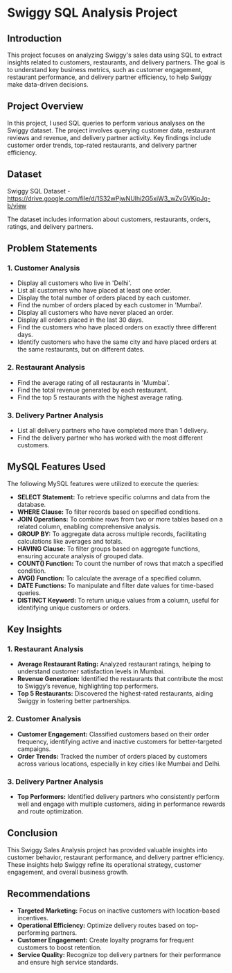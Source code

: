 # Swiggy SQL Analysis Project
## Introduction
This project focuses on analyzing Swiggy's sales data using SQL to extract insights related to customers, restaurants, and delivery partners. The goal is to understand key business metrics, such as customer engagement, restaurant performance, and delivery partner efficiency, to help Swiggy make data-driven decisions.

## Project Overview
In this project, I used SQL queries to perform various analyses on the Swiggy dataset. The project involves querying customer data, restaurant reviews and revenue, and delivery partner activity. Key findings include customer order trends, top-rated restaurants, and delivery partner efficiency.

## Dataset
Swiggy SQL Dataset - https://drive.google.com/file/d/1S32wPjwNUlhi2G5xiW3_wZvGVKipJq-b/view

The dataset includes information about customers, restaurants, orders, ratings, and delivery partners.

## Problem Statements
### 1. Customer Analysis

- Display all customers who live in 'Delhi'.
- List all customers who have placed at least one order.
- Display the total number of orders placed by each customer.
- Find the number of orders placed by each customer in 'Mumbai'.
- Display all customers who have never placed an order.
- Display all orders placed in the last 30 days.
- Find the customers who have placed orders on exactly three different days.
- Identify customers who have the same city and have placed orders at the same restaurants, but on different dates.
### 2. Restaurant Analysis

- Find the average rating of all restaurants in 'Mumbai'.
- Find the total revenue generated by each restaurant.
- Find the top 5 restaurants with the highest average rating.
### 3. Delivery Partner Analysis

- List all delivery partners who have completed more than 1 delivery.
- Find the delivery partner who has worked with the most different customers.

## MySQL Features Used
The following MySQL features were utilized to execute the queries:

- **SELECT Statement:** To retrieve specific columns and data from the database.
- **WHERE Clause:** To filter records based on specified conditions.
- **JOIN Operations:** To combine rows from two or more tables based on a related column, enabling comprehensive analysis.
- **GROUP BY:** To aggregate data across multiple records, facilitating calculations like averages and totals.
- **HAVING Clause:** To filter groups based on aggregate functions, ensuring accurate analysis of grouped data.
- **COUNT() Function:** To count the number of rows that match a specified condition.
- **AVG() Function:** To calculate the average of a specified column.
- **DATE Functions:** To manipulate and filter date values for time-based queries.
- **DISTINCT Keyword:** To return unique values from a column, useful for identifying unique customers or orders.
## Key Insights
### 1. Restaurant Analysis
- **Average Restaurant Rating:** Analyzed restaurant ratings, helping to understand customer satisfaction levels in Mumbai.
- **Revenue Generation:** Identified the restaurants that contribute the most to Swiggy’s revenue, highlighting top performers.
- **Top 5 Restaurants:** Discovered the highest-rated restaurants, aiding Swiggy in fostering better partnerships.
### 2. Customer Analysis
- **Customer Engagement:** Classified customers based on their order frequency, identifying active and inactive customers for better-targeted campaigns.
- **Order Trends:** Tracked the number of orders placed by customers across various locations, especially in key cities like Mumbai and Delhi.
### 3. Delivery Partner Analysis
- **Top Performers:** Identified delivery partners who consistently perform well and engage with multiple customers, aiding in performance rewards and route optimization.
## Conclusion
This Swiggy Sales Analysis project has provided valuable insights into customer behavior, restaurant performance, and delivery partner efficiency. These insights help Swiggy refine its operational strategy, customer engagement, and overall business growth.

## Recommendations
- **Targeted Marketing:** Focus on inactive customers with location-based incentives.
- **Operational Efficiency:** Optimize delivery routes based on top-performing partners.
- **Customer Engagement:** Create loyalty programs for frequent customers to boost retention.
- **Service Quality:** Recognize top delivery partners for their performance and ensure high service standards.
